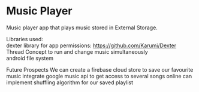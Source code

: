 # Music Player
Music player app that plays music stored in External Storage.


Libraries used:<br />
 dexter library for app permissions: https://github.com/Karumi/Dexter<br />
 Thread Concept to run and change music simultaneously<br />
 android file system

Future Prospects
  We can create a firebase cloud store to save our favourite music
  integrate google music api to get access to several songs online
  can implement shuffling algorithm for our saved playlist
